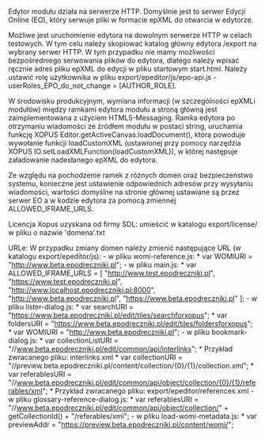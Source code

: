 Edytor modułu działa na serwerze HTTP. Domyślnie jest to serwer Edycji Online (EO), który serwuje pliki w formacie epXML do otwarcia w edytorze.

Możliwe jest uruchomienie edytora na dowolnym serwerze HTTP w celach testowych. W tym celu należy skopiować katalog główny edytora /export na wybrany serwer HTTP. W tym przypadku nie mamy możliwości bezpośredniego serwowania plików do edytora, dlatego należy wpisać ręcznie adres pliku epXML do edycji w pliku startowym start.html. Należy ustawić rolę użytkownika w pliku export/epeditor/js/epo-api.js - userRoles_EPO_do_not_change = [AUTHOR_ROLE].

W środowisku produkcyjnym, wymiana informacji (w szczególności epXMLi modułów) między ramkami edytora modułu a stroną główną jest zaimplementowana z użyciem HTML5-Messaging.
Ramka edytora po otrzymaniu wiadomości ze źródłem modułu w postaci string, uruchamia funkcję XOPUS Editor.getActiveCanvas.loadDocument(), która powoduje wywołanie funkcji loadCustomXML (ustawionej przy pomocy narzędzia XOPUS IO.setLoadXMLFunction(loadCustomXML)), w której następuje załadowanie nadesłanego epXML do edytora.

Ze względu na pochodzenie ramek z różnych domen oraz bezpieczeństwo systemu, konieczne jest ustawienie odpowiednich adresów przy wysyłaniu wiadomości, wartości domyślne na stronie głównej ustawiane są przez serwer EO a w kodzie edytora za pomocą zmiennej ALLOWED_IFRAME_URLS.

Licencja Xopus uzyskana od firmy SDL:
umieścić w katalogu export/license/ w pliku o nazwie 'domena'.txt

URLe:
W przypadku zmiany domen należy zmienić następujące URL (w katalogu export/epeditor/js):
	- w pliku womi-reference.js:
		* var WOMIURI = "http://www.beta.epodreczniki.pl";
	- w pliku main.js:
		* var ALLOWED_IFRAME_URLS = [ "http://www.test.epodreczniki.pl", "https://www.test.epodreczniki.pl", "http://www.localhost.epodreczniki.pl:8000", "http://www.beta.epodreczniki.pl", "https://www.beta.epodreczniki.pl" ];
	- w pliku lister-dialog.js:
		* var searchURI = "https://www.beta.epodreczniki.pl/edit/tiles/searchforxopus";
		* var foldersURI = "https://www.beta.epodreczniki.pl/edit/tiles/foldersforxopus";
		* var WOMIURI = "http://www.beta.epodreczniki.pl";
	- w pliku bookmark-dialog.js:
		* var collectionListURI = "//www.beta.epodreczniki.pl/edit/common/api/interlinks";
		  * Przykład zwracanego pliku: interlinks.xml
		* var collectionURI = "//preview.beta.epodreczniki.pl/content/collection/{0}/{1}/collection.xml";
		* var referablesURI = "//www.beta.epodreczniki.pl/edit/common/api/object/collection/{0}/{1}/referables/xml";
		  * Przykład zwracanego pliku: export/epeditor/references.xml
	- w pliku glossary-reference-dialog.js:
		* var referablesURI = "//www.beta.epodreczniki.pl/edit/common/api/object/collection/" + getCollectionId() + "/referables/xml";
	- w pliku load-womi-metadata.js:
		* var previewAddr = "https://preview.beta.epodreczniki.pl/content/womi/";

